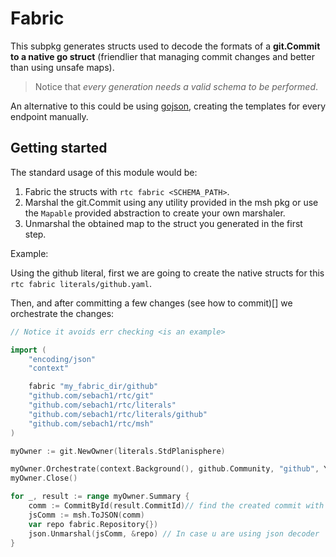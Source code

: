 # Fabric

This subpkg generates structs used to decode the formats of a **git.Commit to a native go struct** (friendlier that managing commit changes and better than using unsafe maps).

> Notice that _every generation needs a valid schema to be performed_.

An alternative to this could be using [gojson](https://github.com/ChimeraCoder/gojson), creating the templates for every endpoint manually.

## Getting started

The standard usage of this module would be:

1. Fabric the structs with `rtc fabric <SCHEMA_PATH>`.
2. Marshal the git.Commit using any utility provided in the msh pkg or use the `Mapable` provided abstraction to create your own marshaler.
3. Unmarshal the obtained map to the struct you generated in the first step.

Example:

Using the github literal, first we are going to create the native structs for this `rtc fabric literals/github.yaml`.

Then, and after committing a few changes (see how to commit)[] we orchestrate the changes:

```go
// Notice it avoids err checking <is an example>

import (
    "encoding/json"
    "context"

    fabric "my_fabric_dir/github"
    "github.com/sebach1/rtc/git"
    "github.com/sebach1/rtc/literals"
    "github.com/sebach1/rtc/literals/github"
    "github.com/sebach1/rtc/msh"
)

myOwner := git.NewOwner(literals.StdPlanisphere)

myOwner.Orchestrate(context.Background(), github.Community, "github", YOUR_COMMIT, git.AreCompatible())
myOwner.Close()

for _, result := range myOwner.Summary {
    comm := CommitById(result.CommitId)// find the created commit with your DB implementation
    jsComm := msh.ToJSON(comm)
    var repo fabric.Repository{})
    json.Unmarshal(jsComm, &repo) // In case u are using json decoder
}

```
